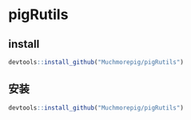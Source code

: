 # pigRutils

## install
```R
devtools::install_github("Muchmorepig/pigRutils")
```
## 安装
```R
devtools::install_github("Muchmorepig/pigRutils")
```
